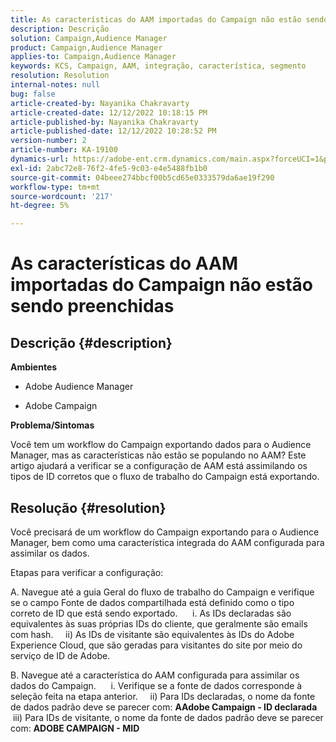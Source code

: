 ```yaml
---
title: As características do AAM importadas do Campaign não estão sendo preenchidas
description: Descrição
solution: Campaign,Audience Manager
product: Campaign,Audience Manager
applies-to: Campaign,Audience Manager
keywords: KCS, Campaign, AAM, integração, característica, segmento
resolution: Resolution
internal-notes: null
bug: false
article-created-by: Nayanika Chakravarty
article-created-date: 12/12/2022 10:18:15 PM
article-published-by: Nayanika Chakravarty
article-published-date: 12/12/2022 10:28:52 PM
version-number: 2
article-number: KA-19100
dynamics-url: https://adobe-ent.crm.dynamics.com/main.aspx?forceUCI=1&pagetype=entityrecord&etn=knowledgearticle&id=c873c2d9-6a7a-ed11-81ac-6045bd006b25
exl-id: 2abc72e8-76f2-4fe5-9c03-e4e5488fb1b0
source-git-commit: 04beee274bbcf00b5cd65e0333579da6ae19f290
workflow-type: tm+mt
source-wordcount: '217'
ht-degree: 5%

---
```


# As características do AAM importadas do Campaign não estão sendo preenchidas

## Descrição {#description}


<b>Ambientes</b>

- Adobe Audience Manager

- Adobe Campaign

<b>Problema/Sintomas</b>

Você tem um workflow do Campaign exportando dados para o Audience Manager, mas as características não estão se populando no AAM? Este artigo ajudará a verificar se a configuração de AAM está assimilando os tipos de ID corretos que o fluxo de trabalho do Campaign está exportando.


## Resolução {#resolution}


Você precisará de um workflow do Campaign exportando para o Audience Manager, bem como uma característica integrada do AAM configurada para assimilar os dados. 

Etapas para verificar a configuração:

A. Navegue até a guia Geral do fluxo de trabalho do Campaign e verifique se o campo Fonte de dados compartilhada está definido como o tipo correto de ID que está sendo exportado.
     i. As IDs declaradas são equivalentes às suas próprias IDs do cliente, que geralmente são emails com hash.
    ii) As IDs de visitante são equivalentes às IDs do Adobe Experience Cloud, que são geradas para visitantes do site por meio do serviço de ID de Adobe.

B. Navegue até a característica do AAM configurada para assimilar os dados do Campaign.
     i. Verifique se a fonte de dados corresponde à seleção feita na etapa anterior.
    ii) Para IDs declaradas, o nome da fonte de dados padrão deve se parecer com: <b>A</b><b>Adobe Campaign - ID declarada
 </b>  iii) Para IDs de visitante, o nome da fonte de dados padrão deve se parecer com: <b>ADOBE CAMPAIGN - MID</b>
